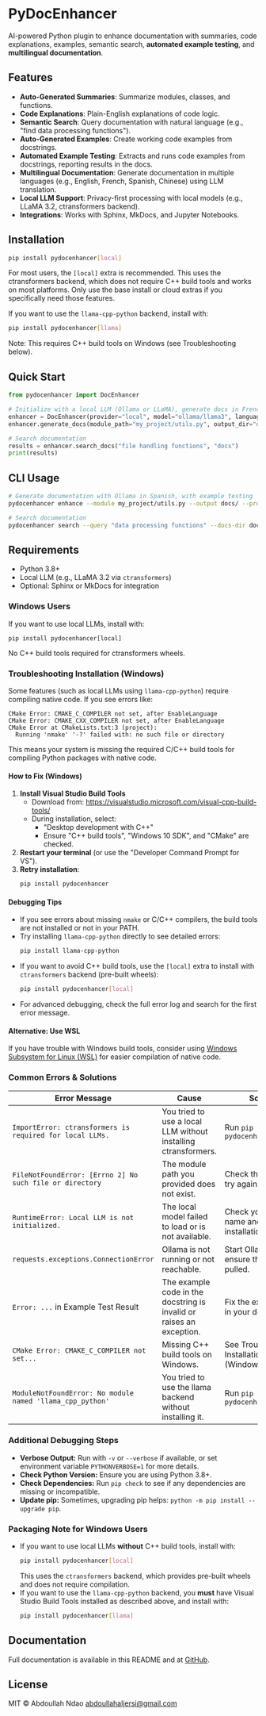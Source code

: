 # PyDocEnhancer

AI-powered Python plugin to enhance documentation with summaries, code explanations, examples, semantic search, **automated example testing**, and **multilingual documentation**.

## Features
- **Auto-Generated Summaries**: Summarize modules, classes, and functions.
- **Code Explanations**: Plain-English explanations of code logic.
- **Semantic Search**: Query documentation with natural language (e.g., "find data processing functions").
- **Auto-Generated Examples**: Create working code examples from docstrings.
- **Automated Example Testing**: Extracts and runs code examples from docstrings, reporting results in the docs.
- **Multilingual Documentation**: Generate documentation in multiple languages (e.g., English, French, Spanish, Chinese) using LLM translation.
- **Local LLM Support**: Privacy-first processing with local models (e.g., LLaMA 3.2, ctransformers backend).
- **Integrations**: Works with Sphinx, MkDocs, and Jupyter Notebooks.

## Installation
```bash
pip install pydocenhancer[local]
```
For most users, the `[local]` extra is recommended. This uses the ctransformers backend, which does not require C++ build tools and works on most platforms. Only use the base install or cloud extras if you specifically need those features.

If you want to use the `llama-cpp-python` backend, install with:
```bash
pip install pydocenhancer[llama]
```
Note: This requires C++ build tools on Windows (see Troubleshooting below).

## Quick Start
```python
from pydocenhancer import DocEnhancer

# Initialize with a local LLM (Ollama or LLaMA), generate docs in French
enhancer = DocEnhancer(provider="local", model="ollama/llama3", language="fr")
enhancer.generate_docs(module_path="my_project/utils.py", output_dir="docs", language="fr")

# Search documentation
results = enhancer.search_docs("file handling functions", "docs")
print(results)
```

## CLI Usage
```bash
# Generate documentation with Ollama in Spanish, with example testing
pydocenhancer enhance --module my_project/utils.py --output docs/ --provider local --model ollama/llama3 --language es

# Search documentation
pydocenhancer search --query "data processing functions" --docs-dir docs/
```

## Requirements
- Python 3.8+
- Local LLM (e.g., LLaMA 3.2 via `ctransformers`)
- Optional: Sphinx or MkDocs for integration

### Windows Users
If you want to use local LLMs, install with:
```
pip install pydocenhancer[local]
```
No C++ build tools required for ctransformers wheels.

### Troubleshooting Installation (Windows)

Some features (such as local LLMs using `llama-cpp-python`) require compiling native code. If you see errors like:

```
CMake Error: CMAKE_C_COMPILER not set, after EnableLanguage
CMake Error: CMAKE_CXX_COMPILER not set, after EnableLanguage
CMake Error at CMakeLists.txt:3 (project):
  Running 'nmake' '-?' failed with: no such file or directory
```

This means your system is missing the required C/C++ build tools for compiling Python packages with native code.

#### How to Fix (Windows)
1. **Install Visual Studio Build Tools**
   - Download from: https://visualstudio.microsoft.com/visual-cpp-build-tools/
   - During installation, select:
     - "Desktop development with C++"
     - Ensure "C++ build tools", "Windows 10 SDK", and "CMake" are checked.
2. **Restart your terminal** (or use the "Developer Command Prompt for VS").
3. **Retry installation**:
   ```sh
   pip install pydocenhancer
   ```

#### Debugging Tips
- If you see errors about missing `nmake` or C/C++ compilers, the build tools are not installed or not in your PATH.
- Try installing `llama-cpp-python` directly to see detailed errors:
  ```sh
  pip install llama-cpp-python
  ```
- If you want to avoid C++ build tools, use the `[local]` extra to install with `ctransformers` backend (pre-built wheels):
  ```sh
  pip install pydocenhancer[local]
  ```
- For advanced debugging, check the full error log and search for the first error message.

#### Alternative: Use WSL
If you have trouble with Windows build tools, consider using [Windows Subsystem for Linux (WSL)](https://learn.microsoft.com/en-us/windows/wsl/) for easier compilation of native code.

### Common Errors & Solutions

| Error Message | Cause | Solution |
|---------------|-------|----------|
| `ImportError: ctransformers is required for local LLMs.` | You tried to use a local LLM without installing ctransformers. | Run `pip install pydocenhancer[local]` |
| `FileNotFoundError: [Errno 2] No such file or directory` | The module path you provided does not exist. | Check the path and try again. |
| `RuntimeError: Local LLM is not initialized.` | The local model failed to load or is not available. | Check your model name and installation. |
| `requests.exceptions.ConnectionError` | Ollama is not running or not reachable. | Start Ollama and ensure the model is pulled. |
| `Error: ...` in Example Test Result | The example code in the docstring is invalid or raises an exception. | Fix the example code in your docstring. |
| `CMake Error: CMAKE_C_COMPILER not set...` | Missing C++ build tools on Windows. | See Troubleshooting Installation (Windows) above. |
| `ModuleNotFoundError: No module named 'llama_cpp_python'` | You tried to use the llama backend without installing it. | Run `pip install pydocenhancer[llama]` |

### Additional Debugging Steps

- **Verbose Output:** Run with `-v` or `--verbose` if available, or set environment variable `PYTHONVERBOSE=1` for more details.
- **Check Python Version:** Ensure you are using Python 3.8+.
- **Check Dependencies:** Run `pip check` to see if any dependencies are missing or incompatible.
- **Update pip:** Sometimes, upgrading pip helps: `python -m pip install --upgrade pip`.

### Packaging Note for Windows Users
- If you want to use local LLMs **without** C++ build tools, install with:
  ```sh
  pip install pydocenhancer[local]
  ```
  This uses the `ctransformers` backend, which provides pre-built wheels and does not require compilation.
- If you want to use the `llama-cpp-python` backend, you **must** have Visual Studio Build Tools installed as described above, and install with:
  ```sh
  pip install pydocenhancer[llama]
  ```

## Documentation
Full documentation is available in this README and at [GitHub](https://github.com/utachicodes/PyDocEnhancer#readme).

## License
MIT © Abdoullah Ndao <abdoullahaljersi@gmail.com> 